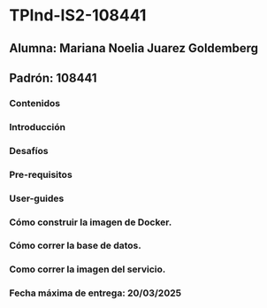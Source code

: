 # TPInd-IS2-108441

## Alumna: Mariana Noelia Juarez Goldemberg
## Padrón: 108441

### Contenidos
### Introducción
### Desafíos
### Pre-requisitos
### User-guides
### Cómo construir la imagen de Docker.
### Cómo correr la base de datos.
### Como correr la imagen del servicio.

### Fecha máxima de entrega: 20/03/2025